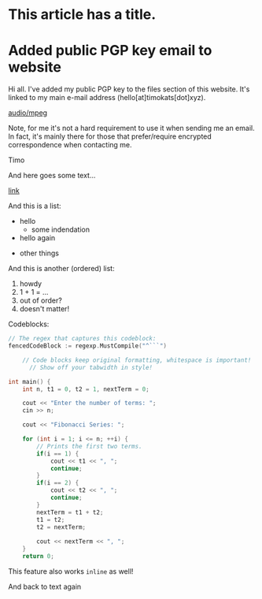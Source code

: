 # This article has a title.


# Added public PGP key email to website

Hi all. I've added my public PGP key to the files section of this website. It's linked to my main e-mail address (hello[at]timokats[dot]xyz).  

[audio/mpeg](https://www.native-instruments.com/fileadmin/ni_media/producer/koresoundpack/fm8transientattacks/audio/1_FM8ROXXS.mp3)

Note, for me it's not a hard requirement to use it when sending me an email. In fact, it's mainly there for those that prefer/require encrypted correspondence when contacting me. 

Timo

And here goes some text...

[link](https://timokats.xyz)

And this is a list:
- hello
  - some indendation
- hello again
* other things

And this is another (ordered) list:
1. howdy
2. 1 + 1 = ...
4. out of order?
5. doesn't matter!

Codeblocks:
```go
// The regex that captures this codeblock:
fencedCodeBlock := regexp.MustCompile("^```")

	// Code blocks keep original formatting, whitespace is important!
	  // Show off your tabwidth in style!
```

```C++
int main() {
    int n, t1 = 0, t2 = 1, nextTerm = 0;

    cout << "Enter the number of terms: ";
    cin >> n;

    cout << "Fibonacci Series: ";

    for (int i = 1; i <= n; ++i) {
        // Prints the first two terms.
        if(i == 1) {
            cout << t1 << ", ";
            continue;
        }
        if(i == 2) {
            cout << t2 << ", ";
            continue;
        }
        nextTerm = t1 + t2;
        t1 = t2;
        t2 = nextTerm;
        
        cout << nextTerm << ", ";
    }
    return 0;
```


This feature also works `inline` as well!

And back to text again


